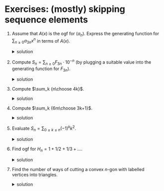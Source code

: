 # Exercises: (mostly) skipping sequence elements

1. Assume that $A(x)$ is the ogf for $(a_n)$. Express the generating function for $\sum_{n\ge 0} a_{3n}x^n$ in terms of $A(x)$.
    <details>
    <summary>solution</summary>

    * ${1\over 3}(A(x^{1/3}) + A(\omega x^{1/3})) + A(\omega^2 x^{1/3})$, where $\omega=e^{2\pi i/3}$
    </details>

2. Compute $S_n=\sum_{n\ge 0} F_{3n}\cdot 10^{-n}$ (by plugging a suitable value into the generating function for $F_{3n}$).
    <details>
    <summary>solution</summary>

    * The gf is ${2x\over 1-4x-x^2}$ and $S_n=20/59$.
    </details>

3. Compute $\sum_k {n\choose 4k}$.
    <details>
    <summary>solution</summary>

    * $2^{{n\over 2} - 2} \left(2^{n\over 2} + \cos\left({1\over 4}n \pi\right) + (-1)^n \cos\left({3\over 4}n \pi\right)\right)$
    </details>

4. Compute $\sum_k {6m\choose 3k+1}$.
    <details>
    <summary>solution</summary>

    * Compute it for general $n$ and then plug in $n=6m$
    * $(2^{6m}-1)/3$
    </details>

5. Evaluate $S_n = \sum_{0\le k\le n} (-1)^k k^2$.
    <details>
    <summary>solution</summary>

    * $f(x) = {-x\over (1+x)^3}$
    * $S_n={1\over 2}(-1)^n n(n+1)$
    </details>

6. Find ogf for $H_n = 1 + 1/2 + 1/3 + \dots$.
    <details>
    <summary>solution</summary>

    * ${-\ln(1-x) \over 1-x}$
    </details>

7. Find the number of ways of cutting a convex $n$-gon with labelled vertices into triangles.
    <details>
    <summary>solution</summary>

    * $C_{n-2}$ (shifted Catalan numbers)
    </details>


